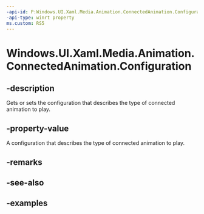 ```yaml
---
-api-id: P:Windows.UI.Xaml.Media.Animation.ConnectedAnimation.Configuration
-api-type: winrt property
ms.custom: RS5
---
```


<!-- Property syntax.
public ConnectedAnimationConfiguration Configuration { get;  set; }
-->

# Windows.UI.Xaml.Media.Animation.ConnectedAnimation.Configuration

## -description
Gets or sets the configuration that describes the type of connected animation to play.



## -property-value

A configuration that describes the type of connected animation to play.

## -remarks

## -see-also

## -examples

